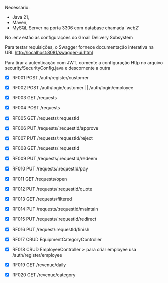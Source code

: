 Necessário: 
- Java 21,
- Maven,
- MySQL Server na porta 3306 com database chamada 'web2'

No .env estão as configurações do Gmail Delivery Subsystem

Para testar requisições, o Swagger fornece documentação interativa na URL [http://localhost:8081/swagger-ui.html](http://localhost:8081/swagger-ui/index.html#/)

Para tirar a autenticação com JWT, comente a configuração Http no arquivo security/SecurityConfig.java e descomente a outra

- [x] RF001 POST /auth/register/customer
- [x] RF002 POST /auth/login/customer || /auth/login/employee
- [x] RF003 GET  /requests
- [x] RF004 POST /requests
- [x] RF005 GET  /requests/:requestId
- [x] RF006 PUT  /requests/:requestId/approve
- [x] RF007 PUT  /requests/:requestId/reject
- [x] RF008 GET  /requests/:requestId
- [x] RF009 PUT  /requests/:requestId/redeem
- [x] RF010 PUT  /requests/:requestId/pay
- [x] RF011 GET  /requests/open
- [x] RF012 PUT  /requests/:requestId/quote
- [x] RF013 GET  /requests/filtered
- [x] RF014 PUT  /requests/:requestId/maintain
- [x] RF015 PUT  /requests/:requestId/redirect
- [x] RF016 PUT  /request/:requestId/finish
- [x] RF017 CRUD  EquipmentCategoryController
- [x] RF018 CRUD  EmployeeController > para criar employee usa /auth/register/employee
- [x] RF019 GET  /revenue/daily
- [x] RF020 GET  /revenue/category

